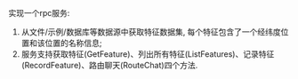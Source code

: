 实现一个rpc服务:
1. 从文件/示例/数据库等数据源中获取特征数据集, 每个特征包含了一个经纬度位置和该位置的名称信息;
2. 服务支持获取特征(GetFeature)、列出所有特征(ListFeatures)、记录特征(RecordFeature)、路由聊天(RouteChat)四个方法.